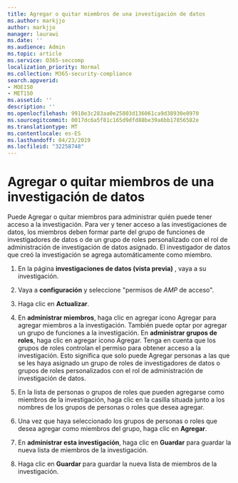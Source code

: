 ```yaml
---
title: Agregar o quitar miembros de una investigación de datos
ms.author: markjjo
author: markjjo
manager: laurawi
ms.date: ''
ms.audience: Admin
ms.topic: article
ms.service: O365-seccomp
localization_priority: Normal
ms.collection: M365-security-compliance
search.appverid:
- MOE150
- MET150
ms.assetid: ''
description: ''
ms.openlocfilehash: 9910e3c283aa0e25803d136061ca9d38930e8970
ms.sourcegitcommit: 0017dc6a5f81c165d9dfd88be39a6bb17856582e
ms.translationtype: MT
ms.contentlocale: es-ES
ms.lasthandoff: 04/23/2019
ms.locfileid: "32258748"
---
```

# <a name="add-or-remove-members-from-a-data-investigation"></a>Agregar o quitar miembros de una investigación de datos

Puede Agregar o quitar miembros para administrar quién puede tener acceso a la investigación. Para ver y tener acceso a las investigaciones de datos, los miembros deben formar parte del grupo de funciones de investigadores de datos o de un grupo de roles personalizado con el rol de administración de investigación de datos asignado. El investigador de datos que creó la investigación se agrega automáticamente como miembro.

1. En la página **investigaciones de datos (vista previa)** , vaya a su investigación.

2. Vaya a **configuración** y seleccione "permisos de _AMP_ de acceso".
 
3. Haga clic en **Actualizar**.
 
4. En **administrar miembros**, haga clic en agregar icono Agregar para agregar miembros a la investigación. También puede optar por agregar un grupo de funciones a la investigación. En **administrar grupos de roles**, haga clic en agregar icono Agregar. 
     Tenga en cuenta que los grupos de roles controlan el permiso para obtener acceso a la investigación. Esto significa que solo puede Agregar personas a las que se les haya asignado un grupo de roles de investigadores de datos o grupos de roles personalizados con el rol de administración de investigación de datos.
 
5. En la lista de personas o grupos de roles que pueden agregarse como miembros de la investigación, haga clic en la casilla situada junto a los nombres de los grupos de personas o roles que desea agregar.

6. Una vez que haya seleccionado los grupos de personas o roles que desea agregar como miembros del grupo, haga clic en **Agregar**.

7. En **administrar esta investigación**, haga clic en **Guardar** para guardar la nueva lista de miembros de la investigación.

8. Haga clic en **Guardar** para guardar la nueva lista de miembros de la investigación.

